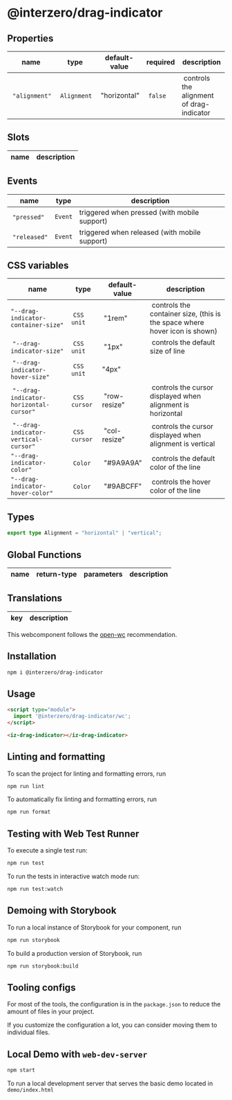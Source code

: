 # @interzero/drag-indicator

## Properties
| name | type | default-value | required | description |
|------|------|---------------|----------|-------------|
| `"alignment"` | `Alignment` | "horizontal" | `false` | controls the alignment of drag-indicator |

## Slots
| name | description |
|------|-------------|

## Events
| name | type | description |
|------|------|-------------|
| `"pressed"` | `Event` | triggered when pressed (with mobile support) |
| `"released"` | `Event` | triggered when released (with mobile support) |

## CSS variables
| name | type | default-value | description |
|------|------|---------------|-------------|
| `"--drag-indicator-container-size"` | `CSS unit` | "1rem" | controls the container size, (this is the space where hover icon is shown) |
| `"--drag-indicator-size"` | `CSS unit` | "1px" | controls the default size of line |
| `"--drag-indicator-hover-size"` | `CSS unit` | "4px"  
| `"--drag-indicator-horizontal-cursor"` | `CSS cursor` | "row-resize" | controls the cursor displayed when alignment is horizontal |
| `"--drag-indicator-vertical-cursor"` | `CSS cursor` | "col-resize" | controls the cursor displayed when alignment is vertical |
| `"--drag-indicator-color"` | `Color` | "#9A9A9A" | controls the default color of the line | 
| `"--drag-indicator-hover-color"` | `Color` | "#9ABCFF" | controls the hover color of the line | 

## Types
```typescript
export type Alignment = "horizontal" | "vertical";
```
## Global Functions
| name | return-type | parameters | description |
|------|-------------|------------|-------------|


## Translations
| key | description |
|-----|-------------|


This webcomponent follows the [open-wc](https://github.com/open-wc/open-wc) recommendation.

## Installation

```bash
npm i @interzero/drag-indicator
```

## Usage

```html
<script type="module">
  import '@interzero/drag-indicator/wc';
</script>

<iz-drag-indicator></iz-drag-indicator>
```

## Linting and formatting

To scan the project for linting and formatting errors, run

```bash
npm run lint
```

To automatically fix linting and formatting errors, run

```bash
npm run format
```

## Testing with Web Test Runner

To execute a single test run:

```bash
npm run test
```

To run the tests in interactive watch mode run:

```bash
npm run test:watch
```

## Demoing with Storybook

To run a local instance of Storybook for your component, run

```bash
npm run storybook
```

To build a production version of Storybook, run

```bash
npm run storybook:build
```


## Tooling configs

For most of the tools, the configuration is in the `package.json` to reduce the amount of files in your project.

If you customize the configuration a lot, you can consider moving them to individual files.

## Local Demo with `web-dev-server`

```bash
npm start
```

To run a local development server that serves the basic demo located in `demo/index.html`

